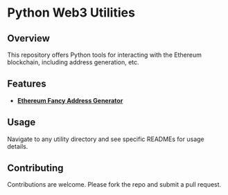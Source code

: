 # Python Web3 Utilities

## Overview
This repository offers Python tools for interacting with the Ethereum blockchain, including address generation, etc.

## Features
- **[Ethereum Fancy Address Generator](web3_address_generator%2FREADME.md)**

## Usage
Navigate to any utility directory and see specific READMEs for usage details.

## Contributing
Contributions are welcome. Please fork the repo and submit a pull request.